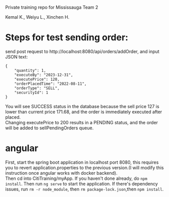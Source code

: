 Private training repo for Mississauga Team 2

Kemal K., Weiyu L., Xinchen H.

# Steps for test sending order:
send post request to http://localhost:8080/api/orders/addOrder, and input JSON text:
```
{
    "quantity": 1,
    "executeBy": "2023-12-31",
    "executePrice": 120,
    "orderPlacedTime": "2022-08-11",
    "orderType": "SELL",
    "securityId": 1
}

```
You will see SUCCESS status in the database because the sell price 127 is lower than current price 171.68, and the order is immediately executed after placed.  
Changing executePrice to 200 results in a PENDING status, and the order will be added to sellPendingOrders queue.
# angular
First, start the spring boot application in localhost port 8080, this requires you to revert application.properties to the previous version.(I will modify this instruction once angular works with docker backend).  
Then cd into CitiTraining/myApp. If you haven't done already, do ```npm install```. Then run ```ng serve``` to start the application. If there's dependency issues, run ```rm -r node_module```, then 
```rm package-lock.json```,then ```npm install```.